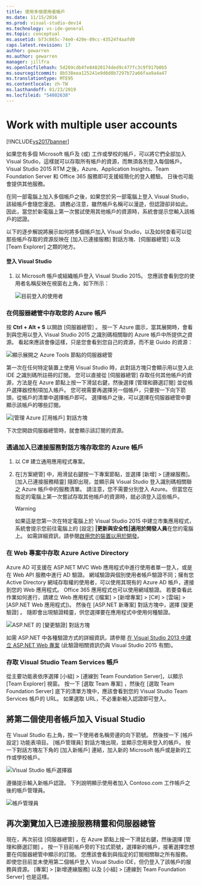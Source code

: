 ```yaml
---
title: 使用多個使用者帳戶
ms.date: 11/15/2016
ms.prod: visual-studio-dev14
ms.technology: vs-ide-general
ms.topic: conceptual
ms.assetid: b73c865c-74e0-420e-89cc-43524f4aafd0
caps.latest.revision: 17
author: gewarren
ms.author: gewarren
manager: jillfra
ms.openlocfilehash: 5d269cdb4fe84820174ded9c477fc3c9f917b0b5
ms.sourcegitcommit: 8b538eea125241e9d6d8b7297b72a66faa9a4a47
ms.translationtype: MTE95
ms.contentlocale: zh-TW
ms.lasthandoff: 01/23/2019
ms.locfileid: "54802638"
---
```

# <a name="work-with-multiple-user-accounts"></a>Work with multiple user accounts
[!INCLUDE[vs2017banner](../includes/vs2017banner.md)]

如果您有多個 Microsoft 帳戶及 (或) 工作或學校的帳戶，可以將它們全部加入 Visual Studio，這樣就可以存取所有帳戶的資源，而無須各別登入每個帳戶。 Visual Studio 2015 RTM 之後，Azure、Application Insights、Team Foundation Server 和 Office 365 服務即可支援經簡化的登入體驗。 日後也可能會提供其他服務。  
  
 在同一部電腦上加入多個帳戶之後，如果您於另一部電腦上登入 Visual Studio，該組帳戶會隨您漫遊。 請務必注意，雖然帳戶名稱可以漫遊，但認證卻非如此。 因此，當您於新電腦上第一次嘗試使用其他帳戶的資源時，系統會提示您輸入該帳戶的認證。  
  
 以下的逐步解說將展示如何將多個帳戶加入 Visual Studio，以及如何查看可以從那些帳戶存取的資源反映在 [加入已連接服務]  對話方塊、[伺服器總管] 以及 [Team Explorer] 之類的地方。  
  
#### <a name="sign-in-to-visual-studio"></a>登入 Visual Studio  
  
1.  以 Microsoft 帳戶或組織帳戶登入 Visual Studio 2015。 您應該會看到您的使用者名稱反映在視窗右上角，如下所示：  
  
     ![目前登入的使用者](../ide/media/vs2015-username.png "VS2015_UserName")  
  
### <a name="access-your-azure-account-in-server-explorer"></a>在伺服器總管中存取您的 Azure 帳戶  
 按 **Ctrl + Alt + S** 以開啟 [伺服器總管] 。 按一下 Azure 圖示，當其展開時，會看到與您用以登入 Visual Studio 2015 之識別碼相關聯的 Azure 帳戶中所提供之資源。 看起來應該會像這樣，只是您會看到您自己的資源，而不是 Guido 的資源：  
  
 ![顯示展開之 Azure Tools 節點的伺服器總管](../ide/media/vs2015-serverexplorer.png "VS2015_ServerExplorer")  
  
 第一次在任何特定裝置上使用 Visual Studio 時，此對話方塊只會顯示用以登入此 IDE 之識別碼所註冊的訂閱。 您可以直接從 [伺服器總管]  存取任何其他帳戶的資源，方法是在 Azure 節點上按一下滑鼠右鍵，然後選擇 [管理和篩選訂閱]  並從帳戶選擇器控制項加入帳戶。 您可視需要再選擇另一個帳戶，只要按一下向下箭頭，從帳戶的清單中選擇帳戶即可。 選擇帳戶之後，可以選擇在伺服器總管中要顯示該帳戶的哪些訂閱。  
  
 ![[管理 Azure 訂用帳戶] 對話方塊](../ide/media/vs2015-manage-subs.png "vs2015_manage_subs")  
  
 下次您開啟伺服器總管時，就會顯示該訂閱的資源。  
  
### <a name="access-your-azure-account-via-add-connected-service-dialog"></a>透過加入已連接服務對話方塊存取您的 Azure 帳戶  
  
1.  以 C# 建立通用應用程式專案。  
  
2.  在[方案總管] 中，用滑鼠右鍵按一下專案節點，並選擇 [新增] > [連線服務]。 [加入已連接服務精靈] 隨即出現，並顯示與 Visual Studio 登入識別碼相關聯之 Azure 帳戶中的服務清單。 請注意，您不需要分別登入 Azure。 但當您在指定的電腦上第一次嘗試存取其他帳戶的資源時，就必須登入這些帳戶。  
  
    > [!WARNING]
    >  如果這是您第一次在特定電腦上於 Visual Studio 2015 中建立市集應用程式，系統會提示您前往電腦上的 [設定] **|更新與安全性&#124;適用於開發人員**在您的電腦上。 如需詳細資訊，請參閱[啟用您的裝置以用於開發](https://msdn.microsoft.com/library/windows/apps/dn706236.aspx)。  
  
###  <a name="access_azure"></a> 在 Web 專案中存取 Azure Active Directory  
 Azure AD 可支援在 ASP.NET MVC Web 應用程式中進行使用者單一登入，或是在 Web API 服務中進行 AD 驗證。 網域驗證與個別使用者帳戶驗證不同；擁有您 Active Directory 網域存取權的使用者，可以使用其現有的 Azure AD 帳戶，連接到您的 Web 應用程式。 Office 365 應用程式也可以使用網域驗證。 若要查看此作業如何進行，請建立 Web 應用程式 ([檔案] > [新增專案] > [C#] > [雲端] > [ASP.NET Web 應用程式])。 然後在 [ASP.NET 新專案] 對話方塊中，選擇 [變更驗證] 。 隨即會出現驗證精靈，供您選擇要在應用程式中使用何種驗證。  
  
 ![ASP.NET 的 [變更驗證] 對話方塊](../ide/media/vs2015-change-authentication.png "VS2015_change_authentication")  
  
 如需 ASP.NET 中各種驗證方式的詳細資訊，請參閱 [在 Visual Studio 2013 中建立 ASP.NET Web 專案](http://www.asp.net/visual-studio/overview/2013/creating-web-projects-in-visual-studio#orgauth) (此驗證相關資訊仍與 Visual Studio 2015 有關)。  
  
### <a name="access-your-visual-studio-team-services-account"></a>存取 Visual Studio Team Services 帳戶  
 從主要功能表依序選擇 [小組] > [連線到 Team Foundation Server]，以顯示 [Team Explorer] 視窗。 按一下 [選取 Team 專案] ，然後在 [選取 Team Foundation Server] 底下的清單方塊中，應該會看到您的 Visual Studio Team Services 帳戶的 URL。 如果選取 URL，不必重新輸入認證即可登入。  
  
## <a name="add-a-second-user-account-to-visual-studio"></a>將第二個使用者帳戶加入 Visual Studio  
 在 Visual Studio 右上角，按一下使用者名稱旁邊的向下箭號。 然後按一下 [帳戶設定]  功能表項目。 [帳戶管理員]  對話方塊出現，並顯示您用來登入的帳戶。 按一下對話方塊左下角的 [加入新帳戶]  連結，加入新的 Microsoft 帳戶或是新的工作或學校帳戶。  
  
 ![Visual Studio 帳戶選擇器](../ide/media/vs2015-acct-picker.png "VS2015_acct_picker")  
  
 遵循提示輸入新帳戶認證。 下列說明顯示使用者加入 Contoso.com 工作帳戶之後的帳戶管理員。  
  
 ![帳戶管理員](../ide/media/vs2015-accountmanager.gif "VS2015_AccountManager")  
  
## <a name="revisit-the-add-connected-services-wizard-and-server-explorer"></a>再次瀏覽加入已連接服務精靈和伺服器總管  
 現在，再次前往 [伺服器總管]  ，在 Azure 節點上按一下滑鼠右鍵，然後選擇 [管理和篩選訂閱] 。 按一下目前帳戶旁的下拉式箭號，選擇新的帳戶，接著選擇您想要在伺服器總管中顯示的訂閱。 您應該會看到與指定的訂閱相關聯之所有服務。即使您目前並未使用第二個帳戶登入 Visual Studio IDE，但仍登入了該帳戶的服務與資源。 [專案] > [新增連線服務] 以及 [小組] > [連線到 Team Foundation Server] 也是這樣。
